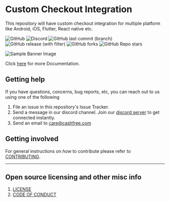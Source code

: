 # Custom Checkout Integration
This repository will have custom checkout integration for multiple platform like Android, iOS, Flutter, React native etc.

![GitHub](https://img.shields.io/github/license/cashfree/pg-platform-custom-checkout) ![Discord](https://img.shields.io/discord/931125665669972018?label=discord) ![GitHub last commit (branch)](https://img.shields.io/github/last-commit/cashfree/pg-platform-custom-checkout/master) ![GitHub release (with filter)](https://img.shields.io/github/v/release/cashfree/pg-platform-custom-checkout?label=latest)  ![GitHub forks](https://img.shields.io/github/forks/cashfree/pg-platform-custom-checkout) ![GitHub Repo stars](https://img.shields.io/github/stars/cashfree/pg-platform-custom-checkout)


![Sample Banner Image](https://maven.cashfree.com/images/github-header-image-react-native.png)

Click [here](https://docs.cashfree.com/docs/) for more Documentation.

## Getting help

If you have questions, concerns, bug reports, etc, you can reach out to us using one of the following

1. File an issue in this repository's Issue Tracker.
2. Send a message in our discord channel. Join our [discord server](https://discord.gg/znT6X45qDS) to get connected instantly.
3. Send an email to care@cashfree.com

## Getting involved

For general instructions on _how_ to contribute please refer to [CONTRIBUTING](CONTRIBUTING.md).


----

## Open source licensing and other misc info
1. [LICENSE](https://github.com/cashfree/pg-platform-custom-checkout/blob/master/LICENSE.md)
2. [CODE OF CONDUCT](https://github.com/cashfree/pg-platform-custom-checkout/blob/master/CODE_OF_CONDUCT.md)

